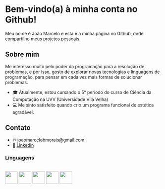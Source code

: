 # Bem-vindo(a) à minha conta no Github!

Meu nome é João Marcelo e esta é a minha página no Github, onde compartilho meus projetos pessoais.

## Sobre mim

Me interesso muito pelo poder da programação para a resolução de problemas, e por isso, gosto de explorar novas tecnologias e linguagens de programação, para pensar em cada vez mais formas de solucionar problemas.

- 🎓 Atualmente, estou cursando o 5° período do curso de Ciência da Computação na UVV (Universidade Vila Velha)
- 💻 Me sinto satisfeito quando crio um programa funcional de estética agradável.

## Contato

- ✉ [joaomarcelobmorais@gmail.com](mailto:joaomarcelobmorais@gmail.com)
- 🔗 [Linkedin](https://www.linkedin.com/in/jamelo-bm/)

### Linguagens
<div style="display: inline_block"><br>
  <img src="https://cdn.jsdelivr.net/gh/devicons/devicon/icons/c/c-plain.svg" height="40" width="40"/>
  <img src="https://cdn.jsdelivr.net/gh/devicons/devicon/icons/python/python-plain.svg" height="40" width="40"/>
  <img src="https://cdn.jsdelivr.net/gh/devicons/devicon/icons/html5/html5-plain.svg" height="40" width="40"/>
  <img src="https://cdn.jsdelivr.net/gh/devicons/devicon/icons/css3/css3-plain.svg" height="40" width="40"/>
  <img src="https://cdn.jsdelivr.net/gh/devicons/devicon/icons/javascript/javascript-plain.svg" height="40" width="40"/>
</div>
